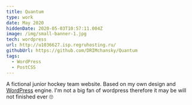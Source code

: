 ```yaml
---
title: Quantum
type: work
date: May 2020
hiddenDate: 2020-05-03T10:57:11.004Z
image: /img/small-banner-1.jpg
tech: wordpress
url: http://u1036627.isp.regruhosting.ru/
githubUrl: https://github.com/DRIMchansky/Quantum
tags:
  - WordPress
  - PostCSS
---
```


A fictional junior hockey team website. Based on my own design and [WordPress](https://wordpress.org/) engine.
I'm not a big fan of wordpress therefore it may be will not finished ever 🙄
